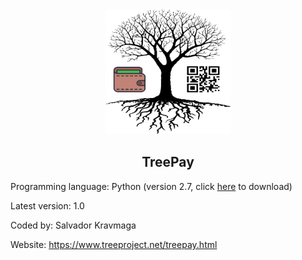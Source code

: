 <div align="center"><img src="https://github.com/salvadorkravmaga/TreePay/blob/master/logo.png?raw=true" width="200" height="200"></div>

<h2 align="center">TreePay</h2>

Programming language: Python (version 2.7, click <a href="https://www.python.org/download/releases/2.7/" target="_blank">here</a> to download)

Latest version: 1.0

Coded by: Salvador Kravmaga

Website: https://www.treeproject.net/treepay.html
